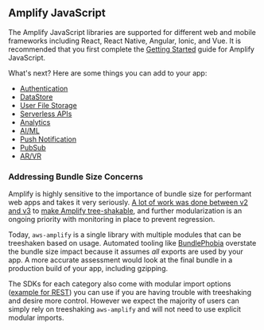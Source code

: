 ## Amplify JavaScript 
The Amplify JavaScript libraries are supported for different web and mobile frameworks including React, React Native, Angular, Ionic, and Vue. It is recommended that you first complete the [Getting Started](~/start/start.md) guide for Amplify JavaScript.

What's next? Here are some things you can add to your app: 

- [Authentication](~/lib/auth/getting-started.md)
- [DataStore](~/lib/datastore/getting-started.md)
- [User File Storage](~/lib/storage/getting-started.md)
- [Serverless APIs](~/lib/graphqlapi/getting-started.md)
- [Analytics](~/lib/analytics/getting-started.md)
- [AI/ML](~/lib/predictions/getting-started.md)
- [Push Notification](~/lib/push-notifications/getting-started.md)
- [PubSub](~/lib/pubsub/getting-started.md)
- [AR/VR](~/lib/xr/getting-started.md)


### Addressing Bundle Size Concerns

Amplify is highly sensitive to the importance of bundle size for performant web apps and takes it very seriously. [A lot of work was done between v2 and v3](https://github.com/aws-amplify/amplify-js/issues/3365) to [make Amplify tree-shakable](https://github.com/aws-amplify/amplify-js/issues/3365#issuecomment-601457386), and further modularization is an ongoing priority with monitoring in place to prevent regression. 

Today, `aws-amplify` is a single library with multiple modules that can be treeshaken based on usage. Automated tooling like [BundlePhobia](https://bundlephobia.com/result?p=aws-amplify) overstate the bundle size impact because it assumes *all* exports are used by your app. A more accurate assessment would look at the final bundle in a production build of your app, including gzipping.

The SDKs for each category also come with modular import options ([example for REST](https://docs.amplify.aws/lib/restapi/getting-started/q/platform/js#modular-imports)) you can use if you are having trouble with treeshaking and desire more control. However we expect the majority of users can simply rely on treeshaking `aws-amplify` and will not need to use explicit modular imports.
